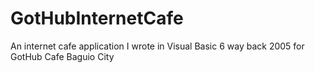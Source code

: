 # GotHubInternetCafe
An internet cafe application I wrote in Visual Basic 6 way back 2005 for GotHub Cafe Baguio City
